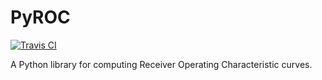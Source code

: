 # PyROC

[![Travis CI](https://travis-ci.org/noudald/pyroc.svg?branch=master)](https://travis-ci.org/noudald/pyroc)

A Python library for computing Receiver Operating Characteristic curves.

